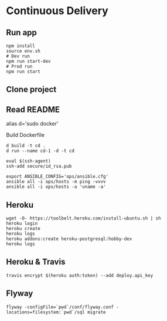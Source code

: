 # Continuous Delivery


## Run app
```
npm install
source env.sh
# Dev run 
npm run start-dev
# Prod run 
npm run start
```

## Clone project
## Read README

alias d='sudo docker'

Build Dockerfile

```
d build -t cd .
d run --name cd-1 -d -t cd

eval $(ssh-agent)
ssh-add secure/id_rsa.pub
```


```
export ANSIBLE_CONFIG='ops/ansible.cfg'
ansible all -i ops/hosts -m ping -vvvv
ansible all -i ops/hosts -a 'uname -a'
```

## Heroku

```
wget -O- https://toolbelt.heroku.com/install-ubuntu.sh | sh
heroku login
heroku create
heroku logs
heroku addons:create heroku-postgresql:hobby-dev
heroku logs
```

## Heroku & Travis

```
travis encrypt $(heroku auth:token) --add deploy.api_key
```


## Flyway

```
flyway -configFile=`pwd`/conf/flyway.conf -locations=filesystem:`pwd`/sql migrate
```
